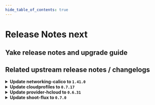```yaml
---
hide_table_of_contents: true
---
```


# Release Notes next

## Yake release notes and upgrade guide

## Related upstream release notes / changelogs


<details>
<summary><b>Update networking-calico to <code>1.41.0</code></b></summary>

# [gardener/gardener-extension-networking-calico]

## ✨ New Features

- `[OPERATOR]` Helm charts of extension and admission controller are published as OCI artifacts now. by @oliver-goetz [#445]
## 🏃 Others

- `[OPERATOR]` Add static resource allocation autoscaling mode for calico node/typha (autoScaling.mode: static). by @ScheererJ [#464]
- `[OPERATOR]` The race between a calico-node instance shutting down and a new one coming up is mitigated by setting `NetworkUnavailable` condition properly some time after initialization. by @ScheererJ [#477]

## Helm Charts
- admission-calico-application: `europe-docker.pkg.dev/gardener-project/releases/charts/gardener/extensions/admission-calico-application:v1.41.0`
- admission-calico-runtime: `europe-docker.pkg.dev/gardener-project/releases/charts/gardener/extensions/admission-calico-runtime:v1.41.0`
- networking-calico: `europe-docker.pkg.dev/gardener-project/releases/charts/gardener/extensions/networking-calico:v1.41.0`
## Docker Images
- gardener-extension-admission-calico: `europe-docker.pkg.dev/gardener-project/releases/gardener/extensions/admission-calico:v1.41.0`
- gardener-extension-networking-calico: `europe-docker.pkg.dev/gardener-project/releases/gardener/extensions/networking-calico:v1.41.0`


</details>

<details>
<summary><b>Update cloudprofiles to <code>0.7.17</code></b></summary>

**Full Changelog**: https://github.com/gardener-community/cloudprofiles/compare/0.7.16...0.7.17

</details>

<details>
<summary><b>Update provider-hcloud to <code>0.6.31</code></b></summary>

# [gardener-extension-provider-hcloud] v0.6.31

</details>

<details>
<summary><b>Update shoot-flux to <code>0.7.0</code></b></summary>

## What's Changed
* Add ability to add args/env to deployment by @maboehm in https://github.com/stackitcloud/gardener-extension-shoot-flux/pull/93


**Full Changelog**: https://github.com/stackitcloud/gardener-extension-shoot-flux/compare/v0.6.1...v0.7.0

</details>
